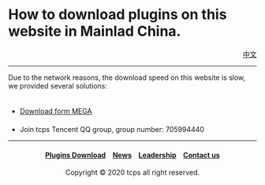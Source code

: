 <style>
h1 {text-align: center;}
h4 {text-align: center;}
h3 {text-align: center;}
p {text-align: center;}
</style>
<style type="text/css">
  #left{
        text-align:left;
  }
  #right{
        text-align:right;
  }
</style>

<h1><div id="left">How to download plugins on this website in Mainlad China.</div></h1>
<div id="right"><a href="/plugins/download/cn">中文</a></div>
<hr>
<div id="left">Due to the network reasons, the download speed on this website is slow, we provided several solutions:<br>
<ul>
　<li><a href="/jump/mega-download">Download form MEGA</a></li>
　<li>Join tcps Tencent QQ group, group number: 705994440</li>
</ul>
<hr>
<h4><a href="/plugins/download">Plugins Download</a>&emsp;<a href="/news">News</a>&emsp;<a href="/leadership">Leadership</a>&emsp;<a href="/contact">Contact us</a></h4>
  <p>Copyright © 2020 tcps all right reserved.</p>
